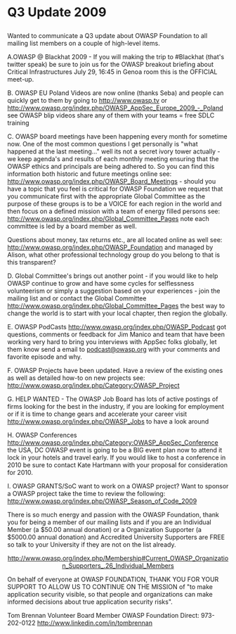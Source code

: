 <h1>

Q3 Update 2009

</h1>

Wanted to communicate a Q3 update about OWASP Foundation to all mailing
list members on a couple of high-level items.

A.OWASP @ Blackhat 2009 - If you will making the trip to \#Blackhat
(that's twitter speak) be sure to join us for the OWASP breakout
briefing about Critical Infrastructures July 29, 16:45 in Genoa room
this is the OFFICIAL meet-up.

B. OWASP EU Poland Videos are now online (thanks Seba) and people can
quickly get to them by going to <http://www.owasp.tv> or
<http://www.owasp.org/index.php/OWASP_AppSec_Europe_2009_-_Poland> see
OWASP blip videos share any of them with your teams = free SDLC training

C. OWASP board meetings have been happening every month for sometime
now. One of the most common questions I get personally is "what happened
at the last meeting..." well its not a secret ivory tower actually - we
keep agenda's and results of each monthly meeting ensuring that the
OWASP ethics and principals are being adhered to. So you can find this
information both historic and future meetings online see:
<http://www.owasp.org/index.php/OWASP_Board_Meetings> - should you have
a topic that you feel is critical for OWASP Foundation we request that
you communicate first with the appropriate Global Committee as the
purpose of these groups is to be a VOICE for each region in the world
and then focus on a defined mission with a team of energy filled persons
see: <http://www.owasp.org/index.php/Global_Committee_Pages> note each
committee is led by a board member as well.

Questions about money, tax returns etc., are all located online as well
see: <http://www.owasp.org/index.php/OWASP_Foundation> and managed by
Alison, what other professional technology group do you belong to that
is this transparent?

D. Global Committee's brings out another point - if you would like to
help OWASP continue to grow and have some cycles for selflessness
volunteerism or simply a suggestion based on your experiences - join the
mailing list and or contact the Global Committee
<http://www.owasp.org/index.php/Global_Committee_Pages> the best way to
change the world is to start with your local chapter, then region the
globally.

E. OWASP PodCasts <http://www.owasp.org/index.php/OWASP_Podcast> got
questions, comments or feedback for Jim Manico and team that have been
working very hard to bring you interviews with AppSec folks globally,
let them know send a email to podcast@owasp.org with your comments and
favorite episode and why.

F. OWASP Projects have been updated. Have a review of the existing ones
as well as detailed how-to on new projects see:
<http://www.owasp.org/index.php/Category:OWASP_Project>

G. HELP WANTED - The OWASP Job Board has lots of active postings of
firms looking for the best in the industry, if you are looking for
employment or if it is time to change gears and accelerate your career
visit <http://www.owasp.org/index.php/OWASP_Jobs> to have a look around

H. OWASP Conferences
<http://www.owasp.org/index.php/Category:OWASP_AppSec_Conference> the
USA, DC OWASP event is going to be a BIG event plan now to attend it
lock in your hotels and travel early. If you would like to host a
conference in 2010 be sure to contact Kate Hartmann with your proposal
for consideration for 2010.

I. OWASP GRANTS/SoC want to work on a OWASP project? Want to sponsor a
OWASP project take the time to review the following:
<http://www.owasp.org/index.php/OWASP_Season_of_Code_2009>

There is so much energy and passion with the OWASP Foundation, thank you
for being a member of our mailing lists and if you are an Individual
Member (a $50.00 annual donation) or a Organization Supporter (a
$5000.00 annual donation) and Accredited University Supporters are FREE
so talk to your University if they are not on the list already.

<center>

<http://www.owasp.org/index.php/Membership#Current_OWASP_Organization_Supporters_.26_Individual_Members>

</center>

On behalf of everyone at OWASP FOUNDATION, THANK YOU FOR YOUR SUPPORT TO
ALLOW US TO CONTINUE ON THE MISSION of "to make application security
visible, so that people and organizations can make informed decisions
about true application security risks".

Tom Brennan
Volunteer Board Member
OWASP Foundation
Direct: 973-202-0122
<http://www.linkedin.com/in/tombrennan>